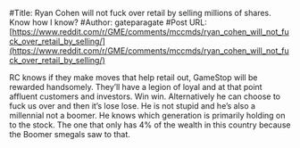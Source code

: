 #Title: Ryan Cohen will not fuck over retail by selling millions of shares. Know how I know?
#Author: gateparagate
#Post URL: [https://www.reddit.com/r/GME/comments/mccmds/ryan_cohen_will_not_fuck_over_retail_by_selling/](https://www.reddit.com/r/GME/comments/mccmds/ryan_cohen_will_not_fuck_over_retail_by_selling/)


RC knows if they make moves that help retail out, GameStop will be rewarded handsomely. They’ll have a legion of loyal and at that point affluent customers and investors. Win win. Alternatively he can choose to fuck us over and then it’s lose lose. He is not stupid and he’s also a millennial not a boomer. He knows which generation is primarily holding on to the stock. The one that only has 4% of the wealth in this country because the Boomer smegals saw to that.